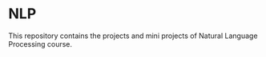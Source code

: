 # NLP
This repository contains the projects and mini projects of Natural Language Processing course.
